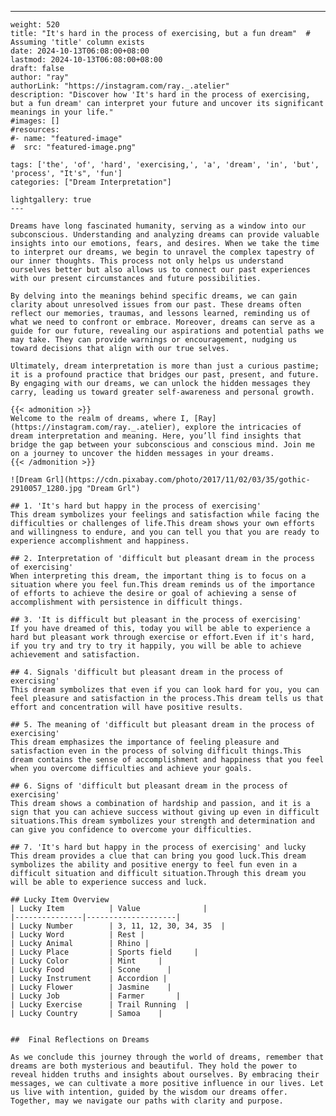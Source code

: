 ---
    weight: 520
    title: "It's hard in the process of exercising, but a fun dream"  # Assuming 'title' column exists
    date: 2024-10-13T06:08:00+08:00
    lastmod: 2024-10-13T06:08:00+08:00
    draft: false
    author: "ray"
    authorLink: "https://instagram.com/ray._.atelier"
    description: "Discover how 'It's hard in the process of exercising, but a fun dream' can interpret your future and uncover its significant meanings in your life."
    #images: []
    #resources:
    #- name: "featured-image"
    #  src: "featured-image.png"
    
    tags: ['the', 'of', 'hard', 'exercising,', 'a', 'dream', 'in', 'but', 'process', "It's", 'fun']
    categories: ["Dream Interpretation"]
    
    lightgallery: true
    ---
    
    Dreams have long fascinated humanity, serving as a window into our subconscious. Understanding and analyzing dreams can provide valuable insights into our emotions, fears, and desires. When we take the time to interpret our dreams, we begin to unravel the complex tapestry of our inner thoughts. This process not only helps us understand ourselves better but also allows us to connect our past experiences with our present circumstances and future possibilities.
    
    By delving into the meanings behind specific dreams, we can gain clarity about unresolved issues from our past. These dreams often reflect our memories, traumas, and lessons learned, reminding us of what we need to confront or embrace. Moreover, dreams can serve as a guide for our future, revealing our aspirations and potential paths we may take. They can provide warnings or encouragement, nudging us toward decisions that align with our true selves.
    
    Ultimately, dream interpretation is more than just a curious pastime; it is a profound practice that bridges our past, present, and future. By engaging with our dreams, we can unlock the hidden messages they carry, leading us toward greater self-awareness and personal growth.
    
    {{< admonition >}}
    Welcome to the realm of dreams, where I, [Ray](https://instagram.com/ray._.atelier), explore the intricacies of dream interpretation and meaning. Here, you’ll find insights that bridge the gap between your subconscious and conscious mind. Join me on a journey to uncover the hidden messages in your dreams.
    {{< /admonition >}}
    
    ![Dream Grl](https://cdn.pixabay.com/photo/2017/11/02/03/35/gothic-2910057_1280.jpg "Dream Grl")
    
    ## 1. 'It's hard but happy in the process of exercising'
    This dream symbolizes your feelings and satisfaction while facing the difficulties or challenges of life.This dream shows your own efforts and willingness to endure, and you can tell you that you are ready to experience accomplishment and happiness.
    
    ## 2. Interpretation of 'difficult but pleasant dream in the process of exercising'
    When interpreting this dream, the important thing is to focus on a situation where you feel fun.This dream reminds us of the importance of efforts to achieve the desire or goal of achieving a sense of accomplishment with persistence in difficult things.
    
    ## 3. 'It is difficult but pleasant in the process of exercising'
    If you have dreamed of this, today you will be able to experience a hard but pleasant work through exercise or effort.Even if it's hard, if you try and try to try it happily, you will be able to achieve achievement and satisfaction.
    
    ## 4. Signals 'difficult but pleasant dream in the process of exercising'
    This dream symbolizes that even if you can look hard for you, you can feel pleasure and satisfaction in the process.This dream tells us that effort and concentration will have positive results.
    
    ## 5. The meaning of 'difficult but pleasant dream in the process of exercising'
    This dream emphasizes the importance of feeling pleasure and satisfaction even in the process of solving difficult things.This dream contains the sense of accomplishment and happiness that you feel when you overcome difficulties and achieve your goals.
    
    ## 6. Signs of 'difficult but pleasant dream in the process of exercising'
    This dream shows a combination of hardship and passion, and it is a sign that you can achieve success without giving up even in difficult situations.This dream symbolizes your strength and determination and can give you confidence to overcome your difficulties.
    
    ## 7. 'It's hard but happy in the process of exercising' and lucky
    This dream provides a clue that can bring you good luck.This dream symbolizes the ability and positive energy to feel fun even in a difficult situation and difficult situation.Through this dream you will be able to experience success and luck.
    
    ## Lucky Item Overview
    | Lucky Item          | Value              |
    |---------------|--------------------|
    | Lucky Number        | 3, 11, 12, 30, 34, 35  |
    | Lucky Word          | Rest |
    | Lucky Animal        | Rhino |
    | Lucky Place         | Sports field     |
    | Lucky Color         | Mint     |
    | Lucky Food          | Scone      |
    | Lucky Instrument    | Accordion |
    | Lucky Flower        | Jasmine    |
    | Lucky Job           | Farmer       |
    | Lucky Exercise      | Trail Running  |
    | Lucky Country       | Samoa    |
    
    
    ##  Final Reflections on Dreams
    
    As we conclude this journey through the world of dreams, remember that dreams are both mysterious and beautiful. They hold the power to reveal hidden truths and insights about ourselves. By embracing their messages, we can cultivate a more positive influence in our lives. Let us live with intention, guided by the wisdom our dreams offer. Together, may we navigate our paths with clarity and purpose.
    